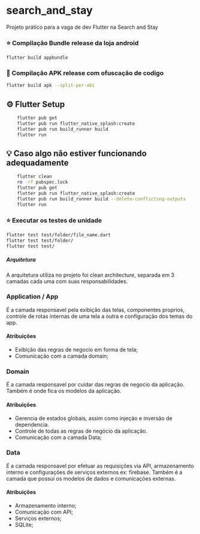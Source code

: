 # search_and_stay

Projeto prático para a vaga de dev Flutter na Search and Stay

### :star: Compilação Bundle release da loja android

```sh
flutter build appbundle
```

### :star2: Compilação APK release com ofuscação de codigo

```sh
flutter build apk --split-per-abi
```

## :gear: Flutter Setup
```sh
    flutter pub get
    flutter pub run flutter_native_splash:create
    flutter pub run build_runner build
    flutter run
```

## :bulb: Caso algo não estiver funcionando adequadamente
```sh
    flutter clean
    rm -rf pubspec.lock
    flutter pub get
    flutter pub run flutter_native_splash:create
    flutter pub run build_runner build --delete-conflicting-outputs
    flutter run
```

### :star: Executar os testes de unidade

```sh
flutter test test/folder/file_name.dart
flutter test test/folder/
flutter test test/
```

##### Arquitetura
A arquitetura utiliza no projeto foi clean architecture, separada em 3 camadas cada uma com suas responsabilidades.

### Application / App
É a camada responsavel pela exibição das telas, componentes proprios, controle de rotas internas de uma tela a outra e configuração dos temas do app.

#### Atribuições
- Exibição das regras de negocio em forma de tela;
- Comunicação com a camada domain;

### Domain
É a camada responsavel por cuidar das regras de negocio da aplicação.
Também é onde fica os modelos da aplicação.

#### Atribuições
- Gerencia de estados globais, assim como injeção e inversão de dependencia.
- Controle de todas as regras de negócio da aplicação.
- Comunicação com a camada Data;

### Data
É a camada responsavel por efetuar as requisições via API, armazenamento interno e configurações de serviços externos ex: firebase.
Também é a camada que possui os modelos de dados e comunicações externas.

#### Atribuições
- Armazenamento interno;
- Comunicação com API;
- Serviços externos;
- SQLite;